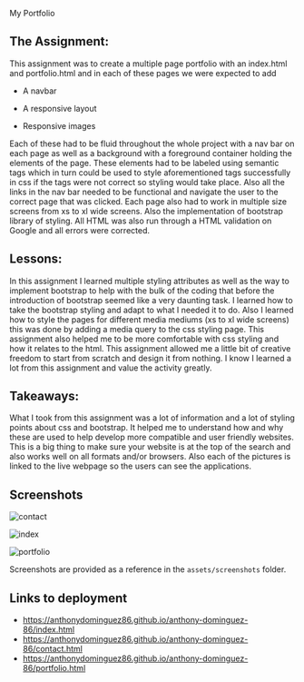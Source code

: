 My Portfolio

## The Assignment:
This assignment was to create a multiple page portfolio with an index.html and portfolio.html and in each of these pages we were expected to add 
   * A navbar

   * A responsive layout

   * Responsive images

Each of these had to be fluid throughout the whole project with a nav bar on each page as well as a background with a foreground container holding the elements of the page. These elements had to be labeled using semantic tags which in turn could be used to style aforementioned tags successfully in css if the tags were not correct so styling would take place. Also all the links in the nav bar needed to be functional and navigate the user to the correct page that was clicked. Each page also had to work in multiple size screens from xs to xl wide screens. Also the implementation of bootstrap library of styling. All HTML was also run through a HTML validation on Google and all errors were corrected.

## Lessons:
In this assignment I learned multiple styling attributes as well as the way to implement bootstrap to help with the bulk of the coding that before the introduction of bootstrap seemed like a very daunting task. I learned how to take the bootstrap styling and adapt to what I needed it to do. Also I learned how to style the pages for different media mediums (xs to xl wide screens) this was done by adding a media query to the css styling page. This assignment also helped me to be more comfortable with css styling and how it relates to the html. This assignment allowed me a little bit of creative freedom to start from scratch and design it from nothing. I know I learned a lot from this assignment and value the activity greatly. 


## Takeaways:
What I took from this assignment was a lot of information and a lot of styling points about css and bootstrap. It helped me to understand how and why these are used to help develop more compatible and user friendly websites. This is a big thing to make sure your website is at the top of the search and also works well on all formats and/or browsers. Also each of the pictures is linked to the live webpage so the users can see the applications. 

## Screenshots 

![contact](https://user-images.githubusercontent.com/73844796/137824815-004ac8b2-5f93-43cd-b892-c1b7e7ad0d78.png)

![index](https://user-images.githubusercontent.com/73844796/137824816-5a6d30af-28be-40ff-a03a-8ca57206edc4.png)

![portfolio](https://user-images.githubusercontent.com/73844796/137824818-b1c2da72-87f8-49b7-be0a-2c9f4b2616e5.png)


Screenshots are provided as a reference in the `assets/screenshots` folder.

## Links to deployment 
* https://anthonydominguez86.github.io/anthony-dominguez-86/index.html
* https://anthonydominguez86.github.io/anthony-dominguez-86/contact.html
* https://anthonydominguez86.github.io/anthony-dominguez-86/portfolio.html